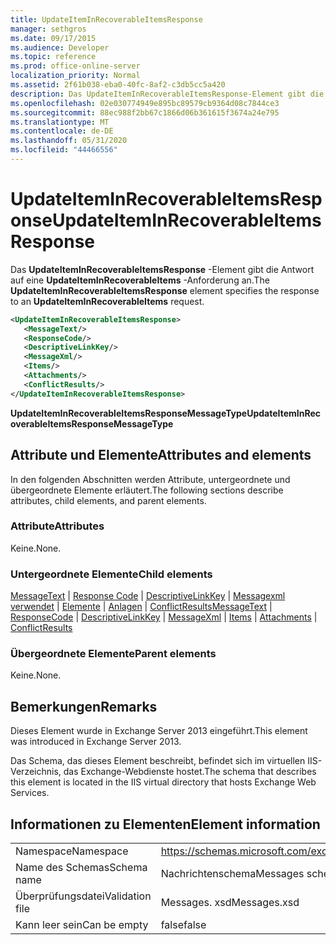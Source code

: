 ```yaml
---
title: UpdateItemInRecoverableItemsResponse
manager: sethgros
ms.date: 09/17/2015
ms.audience: Developer
ms.topic: reference
ms.prod: office-online-server
localization_priority: Normal
ms.assetid: 2f61b038-eba0-40fc-8af2-c3db5cc5a420
description: Das UpdateItemInRecoverableItemsResponse-Element gibt die Antwort auf eine UpdateItemInRecoverableItems-Anforderung an.
ms.openlocfilehash: 02e030774949e895bc89579cb9364d08c7844ce3
ms.sourcegitcommit: 88ec988f2bb67c1866d06b361615f3674a24e795
ms.translationtype: MT
ms.contentlocale: de-DE
ms.lasthandoff: 05/31/2020
ms.locfileid: "44466556"
---
```

# <a name="updateiteminrecoverableitemsresponse"></a><span data-ttu-id="6ae75-103">UpdateItemInRecoverableItemsResponse</span><span class="sxs-lookup"><span data-stu-id="6ae75-103">UpdateItemInRecoverableItemsResponse</span></span>

<span data-ttu-id="6ae75-104">Das **UpdateItemInRecoverableItemsResponse** -Element gibt die Antwort auf eine **UpdateItemInRecoverableItems** -Anforderung an.</span><span class="sxs-lookup"><span data-stu-id="6ae75-104">The **UpdateItemInRecoverableItemsResponse** element specifies the response to an **UpdateItemInRecoverableItems** request.</span></span> 
  
```XML
<UpdateItemInRecoverableItemsResponse>
   <MessageText/>
   <ResponseCode/>
   <DescriptiveLinkKey/>
   <MessageXml/>
   <Items/>
   <Attachments/>
   <ConflictResults/>
</UpdateItemInRecoverableItemsResponse>
```

 <span data-ttu-id="6ae75-105">**UpdateItemInRecoverableItemsResponseMessageType**</span><span class="sxs-lookup"><span data-stu-id="6ae75-105">**UpdateItemInRecoverableItemsResponseMessageType**</span></span>
## <a name="attributes-and-elements"></a><span data-ttu-id="6ae75-106">Attribute und Elemente</span><span class="sxs-lookup"><span data-stu-id="6ae75-106">Attributes and elements</span></span>

<span data-ttu-id="6ae75-107">In den folgenden Abschnitten werden Attribute, untergeordnete und übergeordnete Elemente erläutert.</span><span class="sxs-lookup"><span data-stu-id="6ae75-107">The following sections describe attributes, child elements, and parent elements.</span></span>
  
### <a name="attributes"></a><span data-ttu-id="6ae75-108">Attribute</span><span class="sxs-lookup"><span data-stu-id="6ae75-108">Attributes</span></span>

<span data-ttu-id="6ae75-109">Keine.</span><span class="sxs-lookup"><span data-stu-id="6ae75-109">None.</span></span>
  
### <a name="child-elements"></a><span data-ttu-id="6ae75-110">Untergeordnete Elemente</span><span class="sxs-lookup"><span data-stu-id="6ae75-110">Child elements</span></span>

<span data-ttu-id="6ae75-111">[MessageText](messagetext.md)  |  [Response Code](responsecode.md)  |  [DescriptiveLinkKey](descriptivelinkkey.md)  |  [Messagexml verwendet](messagexml.md)  |  [Elemente](items.md)  |  [Anlagen](attachments-ex15websvcsotherref.md)  |  [ConflictResults](conflictresults.md)</span><span class="sxs-lookup"><span data-stu-id="6ae75-111">[MessageText](messagetext.md) | [ResponseCode](responsecode.md) | [DescriptiveLinkKey](descriptivelinkkey.md) | [MessageXml](messagexml.md) | [Items](items.md) | [Attachments](attachments-ex15websvcsotherref.md) | [ConflictResults](conflictresults.md)</span></span>
  
### <a name="parent-elements"></a><span data-ttu-id="6ae75-112">Übergeordnete Elemente</span><span class="sxs-lookup"><span data-stu-id="6ae75-112">Parent elements</span></span>

<span data-ttu-id="6ae75-113">Keine.</span><span class="sxs-lookup"><span data-stu-id="6ae75-113">None.</span></span>
  
## <a name="remarks"></a><span data-ttu-id="6ae75-114">Bemerkungen</span><span class="sxs-lookup"><span data-stu-id="6ae75-114">Remarks</span></span>

<span data-ttu-id="6ae75-115">Dieses Element wurde in Exchange Server 2013 eingeführt.</span><span class="sxs-lookup"><span data-stu-id="6ae75-115">This element was introduced in Exchange Server 2013.</span></span>
  
<span data-ttu-id="6ae75-116">Das Schema, das dieses Element beschreibt, befindet sich im virtuellen IIS-Verzeichnis, das Exchange-Webdienste hostet.</span><span class="sxs-lookup"><span data-stu-id="6ae75-116">The schema that describes this element is located in the IIS virtual directory that hosts Exchange Web Services.</span></span>
  
## <a name="element-information"></a><span data-ttu-id="6ae75-117">Informationen zu Elementen</span><span class="sxs-lookup"><span data-stu-id="6ae75-117">Element information</span></span>

|||
|:-----|:-----|
|<span data-ttu-id="6ae75-118">Namespace</span><span class="sxs-lookup"><span data-stu-id="6ae75-118">Namespace</span></span>  <br/> |https://schemas.microsoft.com/exchange/services/2006/messages  <br/> |
|<span data-ttu-id="6ae75-119">Name des Schemas</span><span class="sxs-lookup"><span data-stu-id="6ae75-119">Schema name</span></span>  <br/> |<span data-ttu-id="6ae75-120">Nachrichtenschema</span><span class="sxs-lookup"><span data-stu-id="6ae75-120">Messages schema</span></span>  <br/> |
|<span data-ttu-id="6ae75-121">Überprüfungsdatei</span><span class="sxs-lookup"><span data-stu-id="6ae75-121">Validation file</span></span>  <br/> |<span data-ttu-id="6ae75-122">Messages. xsd</span><span class="sxs-lookup"><span data-stu-id="6ae75-122">Messages.xsd</span></span>  <br/> |
|<span data-ttu-id="6ae75-123">Kann leer sein</span><span class="sxs-lookup"><span data-stu-id="6ae75-123">Can be empty</span></span>  <br/> |<span data-ttu-id="6ae75-124">false</span><span class="sxs-lookup"><span data-stu-id="6ae75-124">false</span></span>  <br/> |
   

